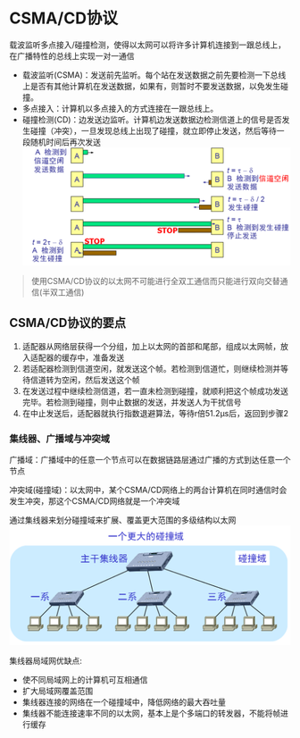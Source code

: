 # CSMA/CD协议
载波监听多点接入/碰撞检测，使得以太网可以将许多计算机连接到一跟总线上，在广播特性的总线上实现一对一通信
- 载波监听(CSMA)：发送前先监听。每个站在发送数据之前先要检测一下总线上是否有其他计算机在发送数据，如果有，则暂时不要发送数据，以免发生碰撞。
- 多点接入：计算机以多点接入的方式连接在一跟总线上。
- 碰撞检测(CD)：边发送边监听。计算机边发送数据边检测信道上的信号是否发生碰撞（冲突），一旦发现总线上出现了碰撞，就立即停止发送，然后等待一段随机时间后再次发送
![](/.src/pic/碰撞检测.png)

> 使用CSMA/CD协议的以太网不可能进行全双工通信而只能进行双向交替通信(半双工通信)

## CSMA/CD协议的要点
1. 适配器从网络层获得一个分组，加上以太网的首部和尾部，组成以太网帧，放入适配器的缓存中，准备发送
2. 若适配器检测到信道空闲，就发送这个帧。若检测到信道忙，则继续检测并等待信道转为空闲，然后发送这个帧
3. 在发送过程中继续检测信道，若一直未检测到碰撞，就顺利把这个帧成功发送完毕。若检测到碰撞，则中止数据的发送，并发送人为干扰信号
4. 在中止发送后，适配器就执行指数退避算法，等待r倍51.2μs后，返回到步骤2

### 集线器、广播域与冲突域

广播域：广播域中的任意一个节点可以在数据链路层通过广播的方式到达任意一个节点

冲突域(碰撞域)：以太网中，某个CSMA/CD网络上的两台计算机在同时通信时会发生冲突，那这个CSMA/CD网络就是一个冲突域

通过集线器来划分碰撞域来扩展、覆盖更大范围的多级结构以太网
![](/.src/pic/冲突域.png)

集线器局域网优缺点:
- 使不同局域网上的计算机可互相通信
- 扩大局域网覆盖范围
- 集线器连接的网络在一个碰撞域中，降低网络的最大吞吐量
- 集线器不能连接速率不同的以太网，基本上是个多端口的转发器，不能将帧进行缓存
